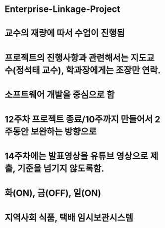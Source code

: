 # Enterprise-Linkage-Project

# 교수의 재량에 따서 수업이 진행됨
# 프로젝트의 진행사항과 관련해서는 지도교수(정석태 교수), 학과장에게는 조장만 연락.
# 소프트웨어 개발을 중심으로 함

# 12주차 프로젝트 종료/10주까지 만들어서 2주동안 보완하는 방향으로
# 14주차에는 발표영상을 유튜브 영상으로 제출, 기준을 넘기지 않도록함.


# 화(ON), 금(OFF), 일(ON)

# 지역사회 식품, 택배 임시보관시스템

# 
